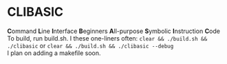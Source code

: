 # CLIBASIC
**C**ommand **L**ine **I**nterface **B**eginners **A**ll-purpose **S**ymbolic **I**nstruction **C**ode <br>
To build, run build.sh. I these one-liners often: `clear && ./build.sh && ./clibasic` or `clear && ./build.sh && ./clibasic --debug` <br>
I plan on adding a makefile soon.
